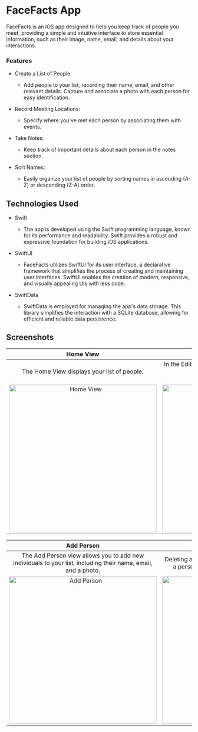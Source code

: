# FaceFacts App
FaceFacts is an iOS app designed to help you keep track of people you meet, providing a simple and intuitive interface to store essential information, such as their image, name, email, and details about your interactions.

### Features

+ Create a List of People:
  - Add people to your list, recording their name, email, and other relevant details.
Capture and associate a photo with each person for easy identification.

+ Record Meeting Locations:
  - Specify where you've met each person by associating them with events.

+ Take Notes:
  - Keep track of important details about each person in the notes section.


+ Sort Names:
  - Easily organize your list of people by sorting names in ascending (A-Z) or descending (Z-A) order.



## Technologies Used
+ Swift
  - The app is developed using the Swift programming language, known for its performance and readability. Swift provides a robust and expressive foundation for building iOS applications.

+ SwiftUI
  - FaceFacts utilizes SwiftUI for its user interface, a declarative framework that simplifies the process of creating and maintaining user interfaces. SwiftUI enables the creation of modern, responsive, and visually appealing UIs with less code.

+ SwiftData
  - SwiftData is employed for managing the app's data storage. This library simplifies the interaction with a SQLite database, allowing for efficient and reliable data persistence.
 
## Screenshots

| Home View | Edit Person |
|:---------:|:-----------:|
| The Home View displays your list of people. | In the Edit Person view, you can modify details such as <br> name, email, and notes. |
| <img src="https://github.com/vladdikhtia/FaceFacts/assets/103335282/61d5a9a9-cfa9-43f1-95d2-59ba73a76d56" alt="Home View"  width=400 align="center"> | <img src="https://github.com/vladdikhtia/FaceFacts/assets/103335282/7a500541-c429-4da7-880f-3682ba504172" alt="Edit Person" width=400 align="center"> |

| Add Person | Delete Person |
|:-----------:|:-------------:|
| The Add Person view allows you to add new individuals to your list, including their name, email, and a photo. | Deleting a person is a simple process. Swipe left on a person in the list to reveal the delete option. |
| <img src="https://github.com/vladdikhtia/FaceFacts/assets/103335282/d6c98bc4-a71b-41e7-8cc4-f55a2ef067c3" alt="Add Person" width=400 align="center"> | <img src="https://github.com/vladdikhtia/FaceFacts/assets/103335282/37225b13-3361-4974-8300-615e8f2c7b09" alt="Delete Person"  width=400 align="center"> |
